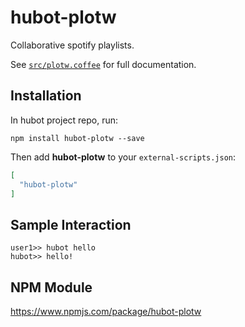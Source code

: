 # hubot-plotw

Collaborative spotify playlists.

See [`src/plotw.coffee`](src/plotw.coffee) for full documentation.

## Installation

In hubot project repo, run:

`npm install hubot-plotw --save`

Then add **hubot-plotw** to your `external-scripts.json`:

```json
[
  "hubot-plotw"
]
```

## Sample Interaction

```
user1>> hubot hello
hubot>> hello!
```

## NPM Module

https://www.npmjs.com/package/hubot-plotw
